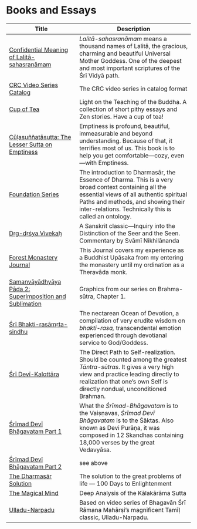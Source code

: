 # Books and Essays

| Title | Description |
| --- | --- |
| [Confidential Meaning of Lalitā-sahasranāmam](https://drive.google.com/file/d/19exLk8-T5YZWEGbG4Zi6NDqYa4we2YmB/view?usp=share_link) | *Lalitā-sahasranāmam* means a thousand names of Lalitā, the gracious, charming and beautiful Universal Mother Goddess. One of the deepest and most important scriptures of the Śrī Vidyā path. |
| [CRC Video Series Catalog](https://drive.google.com/file/d/1EZFqp9G893-LMYSm-ucUt3CylMTbfLV2/view?usp=share_link) | The CRC video series in catalog format |
| [Cup of Tea](https://drive.google.com/file/d/1RmDW6Yv3tyI1fTFhW3w2qquiMjc1rAbY/view?usp=share_link) | Light on the Teaching of the Buddha. A collection of short pithy essays and Zen stories. Have a cup of tea! |
| [Cūḷasuññatāsutta: The Lesser Sutta on Emptiness](https://drive.google.com/file/d/1ag5Ixrh-mzne9PUhrvUwjcQ9VLDYp7jD/view?usp=share_link) | Emptiness is profound, beautiful, immeasurable and beyond understanding. Because of that, it terrifies most of us. This book is to help you get comfortable—cozy, even—with Emptiness. |
| [Foundation Series](https://drive.google.com/file/d/16ZXNYGrf5JfKNWqeQNvOGFJbpx8UAC1X/view?usp=share_link) | The introduction to Dharmasār, the Essence of Dharma. This is a very broad context containing all the essential views of all authentic spiritual Paths and methods, and showing their inter-relations. Technically this is called an ontology. |
| [Dṛg-dṛśya Vivekaḥ](https://drive.google.com/file/d/1rXqCIyysP866EJ1WMzcE8YDs2kkWfyYQ/view?usp=share_link) | A Sanskrit classic—Inquiry into the Distinction of the Seer and the Seen. Commentary by Svāmī Nikhilānanda |
| [Forest Monastery Journal](https://drive.google.com/file/d/1G5n8Xt8CLmqyuqFTH7Kf0p7q2Amy4_Q0/view?usp=share_link) | This Journal covers my experience as a Buddhist Upāsaka from my entering the monastery until my ordination as a Theravāda monk. |
| [Samanvāyādhyāya Pāda 2: Superimposition and Sublimation](https://drive.google.com/file/d/1Ied97vORRGZAlZjRUneHX4toUwWb7KQa/view?usp=share_link) | Graphics from our series on Brahma-sūtra, Chapter 1. |
| [Śrī Bhakti-rasāmṛta-sindhu](https://drive.google.com/file/d/1n8xDexWymmN98srcAU0Vy9kaTeEG0yVB/view?usp=share_link) | The nectarean Ocean of Devotion, a compilation of very erudite wisdom on *bhakti-rasa,* transcendental emotion experienced through devotianal service to God/Goddess. |
| [Śrī Devī-Kalottāra](https://drive.google.com/file/d/1xC0Xzqbz1xZ2jVvckTH0zhmaeBnldEl3/view?usp=share_link) | The Direct Path to Self-realization. Should be counted among the greatest *Tāntra-sūtras*. It gives a very high view and practice leading directly to realization that one’s own Self is directly nondual, unconditioned Brahman. |
| [Śrīmad Devī Bhāgavatam Part 1](https://drive.google.com/file/d/1vLvS7HkvXgyn_aEiDzCEoKTEWj6vXeSt/view?usp=share_link) | What the *Śrīmad-Bhāgavatam* is to the Vaiṣṇavas, *Śrīmad Devī Bhāgavatam* is to the Śāktas. Also known as Devi Purāṇa, it was composed in 12 Skandhas containing 18,000 verses by the great Vedavyāsa. |
| [Śrīmad Devī Bhāgavatam Part 2](https://drive.google.com/file/d/1Bk5X62J4hVKFcSGDOIYJvSp_-XjDvXzi/view?usp=share_link) | see above |
| [The Dharmasār Solution](https://drive.google.com/file/d/1A8Nxuz-1CvMETc8eI3QIe4baZJY8zC5g/view?usp=share_link) | The solution to the great problems of life — 100 Days to Enlightenment |
| [The Magical Mind](https://drive.google.com/file/d/1Q2Tooph1plWsREbknLyEkU4MWm4xInz1/view?usp=share_link) | Deep Analysis of the Kālakārāma Sutta |
| [Ulladu-Narpadu](https://drive.google.com/file/d/1-mbt2Tc3NhkHiV-p6RqDjVIZZ-fqyQFY/view?usp=share_link) | Based on video series of Bhagavān Śrī Rāmana Mahārṣi’s magnificent Tamīḷ classic, Ulladu-Narpadu. |
